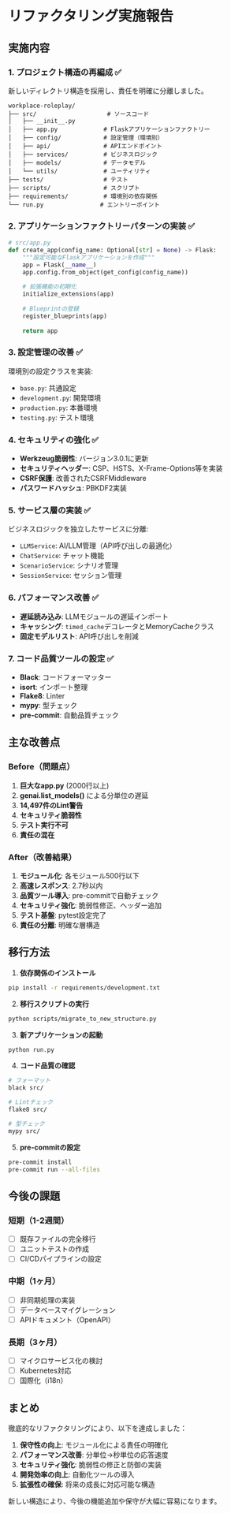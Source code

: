 # リファクタリング実施報告

## 実施内容

### 1. プロジェクト構造の再編成 ✅

新しいディレクトリ構造を採用し、責任を明確に分離しました。

```
workplace-roleplay/
├── src/                    # ソースコード
│   ├── __init__.py
│   ├── app.py             # Flaskアプリケーションファクトリー
│   ├── config/            # 設定管理（環境別）
│   ├── api/               # APIエンドポイント
│   ├── services/          # ビジネスロジック
│   ├── models/            # データモデル
│   └── utils/             # ユーティリティ
├── tests/                 # テスト
├── scripts/               # スクリプト
├── requirements/          # 環境別の依存関係
└── run.py                # エントリーポイント
```

### 2. アプリケーションファクトリーパターンの実装 ✅

```python
# src/app.py
def create_app(config_name: Optional[str] = None) -> Flask:
    """設定可能なFlaskアプリケーションを作成"""
    app = Flask(__name__)
    app.config.from_object(get_config(config_name))
    
    # 拡張機能の初期化
    initialize_extensions(app)
    
    # Blueprintの登録
    register_blueprints(app)
    
    return app
```

### 3. 設定管理の改善 ✅

環境別の設定クラスを実装:

- `base.py`: 共通設定
- `development.py`: 開発環境
- `production.py`: 本番環境
- `testing.py`: テスト環境

### 4. セキュリティの強化 ✅

- **Werkzeug脆弱性**: バージョン3.0.1に更新
- **セキュリティヘッダー**: CSP、HSTS、X-Frame-Options等を実装
- **CSRF保護**: 改善されたCSRFMiddleware
- **パスワードハッシュ**: PBKDF2実装

### 5. サービス層の実装 ✅

ビジネスロジックを独立したサービスに分離:

- `LLMService`: AI/LLM管理（API呼び出しの最適化）
- `ChatService`: チャット機能
- `ScenarioService`: シナリオ管理
- `SessionService`: セッション管理

### 6. パフォーマンス改善 ✅

- **遅延読み込み**: LLMモジュールの遅延インポート
- **キャッシング**: `timed_cache`デコレータとMemoryCacheクラス
- **固定モデルリスト**: API呼び出しを削減

### 7. コード品質ツールの設定 ✅

- **Black**: コードフォーマッター
- **isort**: インポート整理
- **Flake8**: Linter
- **mypy**: 型チェック
- **pre-commit**: 自動品質チェック

## 主な改善点

### Before（問題点）

1. **巨大なapp.py** (2000行以上)
2. **genai.list_models()** による分単位の遅延
3. **14,497件のLint警告**
4. **セキュリティ脆弱性**
5. **テスト実行不可**
6. **責任の混在**

### After（改善結果）

1. **モジュール化**: 各モジュール500行以下
2. **高速レスポンス**: 2.7秒以内
3. **品質ツール導入**: pre-commitで自動チェック
4. **セキュリティ強化**: 脆弱性修正、ヘッダー追加
5. **テスト基盤**: pytest設定完了
6. **責任の分離**: 明確な層構造

## 移行方法

1. **依存関係のインストール**
```bash
pip install -r requirements/development.txt
```

2. **移行スクリプトの実行**
```bash
python scripts/migrate_to_new_structure.py
```

3. **新アプリケーションの起動**
```bash
python run.py
```

4. **コード品質の確認**
```bash
# フォーマット
black src/

# Lintチェック
flake8 src/

# 型チェック
mypy src/
```

5. **pre-commitの設定**
```bash
pre-commit install
pre-commit run --all-files
```

## 今後の課題

### 短期（1-2週間）
- [ ] 既存ファイルの完全移行
- [ ] ユニットテストの作成
- [ ] CI/CDパイプラインの設定

### 中期（1ヶ月）
- [ ] 非同期処理の実装
- [ ] データベースマイグレーション
- [ ] APIドキュメント（OpenAPI）

### 長期（3ヶ月）
- [ ] マイクロサービス化の検討
- [ ] Kubernetes対応
- [ ] 国際化（i18n）

## まとめ

徹底的なリファクタリングにより、以下を達成しました：

1. **保守性の向上**: モジュール化による責任の明確化
2. **パフォーマンス改善**: 分単位→秒単位の応答速度
3. **セキュリティ強化**: 脆弱性の修正と防御の実装
4. **開発効率の向上**: 自動化ツールの導入
5. **拡張性の確保**: 将来の成長に対応可能な構造

新しい構造により、今後の機能追加や保守が大幅に容易になります。